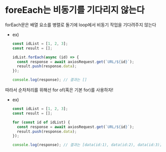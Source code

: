 # foreEach는 비동기를 기다리지 않는다

forEach문은 배열 요소를 병렬로 돌기에 loop에서 비동기 작업을 기다려주지 않는다

- ex)

  ```js
  const idList = [1, 2, 3];
  const result = [];

  idList.forEach(async (id) => {
    const response = await axiosRequest.get(`URL/${id}`);
    result.push(response.data);
  });

  console.log(response); // 결과는 []
  ```

따라서 순차처리를 위해선 for of(혹은 기본 for)를 사용하자!

- ex)

  ```js
  const idList = [1, 2, 3];
  const result = [];

  for (const id of idList) {
    const response = await axiosRequest.get(`URL/${id}`);
    result.push(response.data);
  });

  console.log(response); // 결과는 [data(id:1), data(id:2), data(id:3)]
  ```
